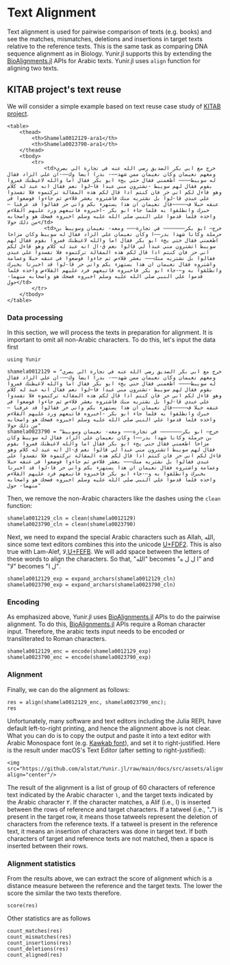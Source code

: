 Text Alignment
========
Text alignment is used for pairwise comparison of texts (e.g. books) and see 
the matches, mismatches, deletions and insertions in target texts relative to 
the reference texts. This is the same task as comparing DNA sequence alignment 
as in Biology. Yunir.jl supports this by extending the [BioAlignments.jl](https://github.com/BioJulia/BioAlignments.jl) APIs 
for Arabic texts. Yunir.jl uses `align` function for aligning two texts.

## KITAB project's text reuse 
We will consider a simple example based on text reuse case study of [KITAB project](https://kitab-project.org/methods/text-reuse).
```@raw html
<table>
    <thead>
        <th>Shamela0012129-ara1</th>
        <th>Shamela0023790-ara1</th>
    </thead>
    <tbody>
        <tr>
            <td>خرج مع ابي بكر الصديق رضي الله عنه في تجارة الي بصري ومعهم نعيمان وكان نعيمان ممن شهد——- بدرا ايضا وك——-ان علي الزاد فقال له سويبط———– اطعمني فقال حتي يجء ابو بكر فقال اما والله لاغيظنك فمروا بقوم فقال لهم سويبط -تشترون مني عبدا قا—لوا نعم فقال انه عبد له كلام وهو قاءل لكم اني حر فان كنتم اذا قال لكم هذه المقالة تركتموه فلا تفسدوا علي عبدي قا-لوا بل نشتريه منك فاشتروه بعشر قلاءص ثم جاءوا فوضعوا في عنقه حبلا ف—————قال نعيمان ان هذا يستهزء بكم واني حر فقالوا قد عرفنا –خبرك وانطلقوا به فلما جاء ابو بكر -اخبروه فاتبعهم ورد عليهم القلاءص واخذه فلما قدموا علي النبي صلي الله عليه وسلم اخبروه فضحك هو واصحابه من ذلك حولا</td>
            <td>خرج— ابو بكر——————– في تجارة——— ومعه- نعيمان وسويبط بن حرملة وكانا شهدا بدر—–ا وكان نعيمان علي الزاد فقال له سويبط وكان مزاحا اطعمني فقال حتي يجء ابو بكر فقال اما والله لاغيظنك فمروا بقوم فقال لهم سويبط اتشترون مني عبدا لي قالوا نعم ق-ال انه عبد له كلام وهو قاءل لكم اني حر فان كنتم اذا قال لكم هذه المقالة تركتموه فلا تفسدوا علي عبدي فقالوا بل نشتريه منك——– بعشر قلاءص ثم جاءوا فوضعوا في عنقه حبلا وعمامة واشتروه فقال نعيمان ان هذا يستهزء بكم واني حر قا-لوا قد اخبرنا بخبرك وانطلقوا به و—-جاء ابو بكر فاخبروه فاتبعهم فرد عليهم القلاءص واخذه فلما قدموا علي النبي صلي الله عليه وسلم اخبروه فضحك هو واصحابه منهما- حول</td>
        </tr>
    </tbody>
</table>
```
### Data processing
In this section, we will process the texts in preparation for alignment.
It is important to omit all non-Arabic characters. To do this, let's input the data first
```@repl abc
using Yunir

shamela0012129 = "خرج مع ابي بكر الصديق رضي الله عنه في تجارة الي بصري ومعهم نعيمان وكان نعيمان ممن شهد——- بدرا ايضا وك——-ان علي الزاد فقال له سويبط———– اطعمني فقال حتي يجء ابو بكر فقال اما والله لاغيظنك فمروا بقوم فقال لهم سويبط -تشترون مني عبدا قا—لوا نعم فقال انه عبد له كلام وهو قاءل لكم اني حر فان كنتم اذا قال لكم هذه المقالة تركتموه فلا تفسدوا علي عبدي قا-لوا بل نشتريه منك فاشتروه بعشر قلاءص ثم جاءوا فوضعوا في عنقه حبلا ف—————قال نعيمان ان هذا يستهزء بكم واني حر فقالوا قد عرفنا –خبرك وانطلقوا به فلما جاء ابو بكر -اخبروه فاتبعهم ورد عليهم القلاءص واخذه فلما قدموا علي النبي صلي الله عليه وسلم اخبروه فضحك هو واصحابه من ذلك حولا"
shamela0023790 = "خرج— ابو بكر——————– في تجارة——— ومعه- نعيمان وسويبط بن حرملة وكانا شهدا بدر—–ا وكان نعيمان علي الزاد فقال له سويبط وكان مزاحا اطعمني فقال حتي يجء ابو بكر فقال اما والله لاغيظنك فمروا بقوم فقال لهم سويبط اتشترون مني عبدا لي قالوا نعم ق-ال انه عبد له كلام وهو قاءل لكم اني حر فان كنتم اذا قال لكم هذه المقالة تركتموه فلا تفسدوا علي عبدي فقالوا بل نشتريه منك——– بعشر قلاءص ثم جاءوا فوضعوا في عنقه حبلا وعمامة واشتروه فقال نعيمان ان هذا يستهزء بكم واني حر قا-لوا قد اخبرنا بخبرك وانطلقوا به و—-جاء ابو بكر فاخبروه فاتبعهم فرد عليهم القلاءص واخذه فلما قدموا علي النبي صلي الله عليه وسلم اخبروه فضحك هو واصحابه منهما- حول"
```
Then, we remove the non-Arabic characters like the dashes using the `clean` function:
```@repl abc
shamela0012129_cln = clean(shamela0012129)
shamela0023790_cln = clean(shamela0023790)
```
Next, we need to expand the special Arabic characters such as Allah, الله, since some text editors
combines this into the unicode [U+FDF2](https://www.compart.com/en/unicode/U+FDF2). This is also true
with Lam-Alef, ﻻ,[U+FEFB](https://www.compart.com/en/unicode/U+FEFB). We will add space between the letters
of these words to align the characters. So that, "الله" becomes "ا ل ل ه" and "ﻻ" becomes "ل ا".
```@repl abc
shamela0012129_exp = expand_archars(shamela0012129_cln)
shamela0023790_exp = expand_archars(shamela0023790_cln)
```
### Encoding
As emphasized above, Yunir.jl uses [BioAlignments.jl](https://github.com/BioJulia/BioAlignments.jl) APIs to do
the pairwise alignment. To do this, [BioAlignments.jl](https://github.com/BioJulia/BioAlignments.jl) APIs require 
a Roman character input. Therefore, the arabic texts input needs to be encoded or transliterated to Roman characters.
```@repl abc
shamela0012129_enc = encode(shamela0012129_exp)
shamela0023790_enc = encode(shamela0023790_exp)
```
### Alignment
Finally, we can do the alignment as follows:
```@repl abc
res = align(shamela0012129_enc, shamela0023790_enc);
res
```
Unfortunately, many software and text editors including the Julia REPL 
have default left-to-right printing, and hence the alignment above is
not clear. What you can do is to copy the output and paste it into a text
editor with Arabic Monospace font (e.g. [Kawkab font](https://makkuk.com/kawkab-mono/#:~:text=Kawkab%20Mono%20(%D9%83%D9%88%D9%83%D8%A8%20%D9%85%D9%88%D9%86%D9%88)%20is,a%20void%20in%20this%20niche.)),
and set it to right-justified. Here is the result under macOS's Text Editor (after setting to right-justified):
```@raw html
<img src="https://github.com/alstat/Yunir.jl/raw/main/docs/src/assets/alignment1.png" align="center"/>
```
The result of the alignment is a list of group of 60 characters of reference text indicated by the Arabic 
character ١, and the target texts indicated by the Arabic character ٢. If the character matches, a Alif (i.e., ا)
is inserted between the rows of reference and target characters. If a tatweel (i.e., "ـ") is present in the target row,
it means those tatweels represent the deletion of characters from the reference texts. If a tatweel is present in the reference
text, it means an insertion of characters was done in target text. If both characters of target and reference texts are not matched,
then a space is inserted between their rows.

### Alignment statistics
From the results above, we can extract the score of alignment which is a 
distance measure between the reference and the target texts. The lower the score
the similar the two texts therefore.
```@repl abc
score(res)
```
Other statistics are as follows
```@repl abc
count_matches(res)
count_mismatches(res)
count_insertions(res)
count_deletions(res)
count_aligned(res)
```